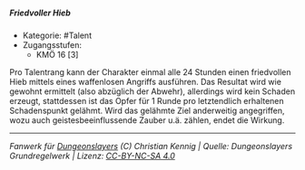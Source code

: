 <!---
Dies ist ein Fanwerk für DUNGEONSLAYERS (C) von Christian Kennig

Quellen:      [Dungeonslayers Grundregelwerk](https://www.f-space.de/ds4/downloads.html)
              [Talentbeschreibungen](https://www.f-space.de/ds4/tools-talentcards.html)
License:      [CC-BY-NC-SA 4.0](https://creativecommons.org/licenses/by-nc-sa/4.0/deed.de)
Richtlinien:  [Fanwerkrichtlinien](https://www.dungeonslayers.net/fanwerk-richtlinien/)
Autor:        Zauberlehrling
-->

  
##### Friedvoller Hieb  
- Kategorie: #Talent  
- Zugangsstufen:  
  - KMÖ 16 [3]  

Pro Talentrang kann der Charakter einmal alle 24 Stunden einen friedvollen Hieb mittels eines waffenlosen Angriffs ausführen. Das Resultat wird wie gewohnt ermittelt (also abzüglich der Abwehr), allerdings wird kein Schaden erzeugt, stattdessen ist das Opfer für 1 Runde pro letztendlich erhaltenen Schadenspunkt gelähmt. Wird das gelähmte Ziel anderweitig angegriffen, wozu auch geistesbeeinflussende Zauber u.ä. zählen, endet die Wirkung.


___  
*Fanwerk für [Dungeonslayers](https://www.dungeonslayers.net/) (C) Christian Kennig | Quelle: Dungeonslayers Grundregelwerk | Lizenz: [CC-BY-NC-SA 4.0](https://creativecommons.org/licenses/by-nc-sa/4.0/deed.de)*  